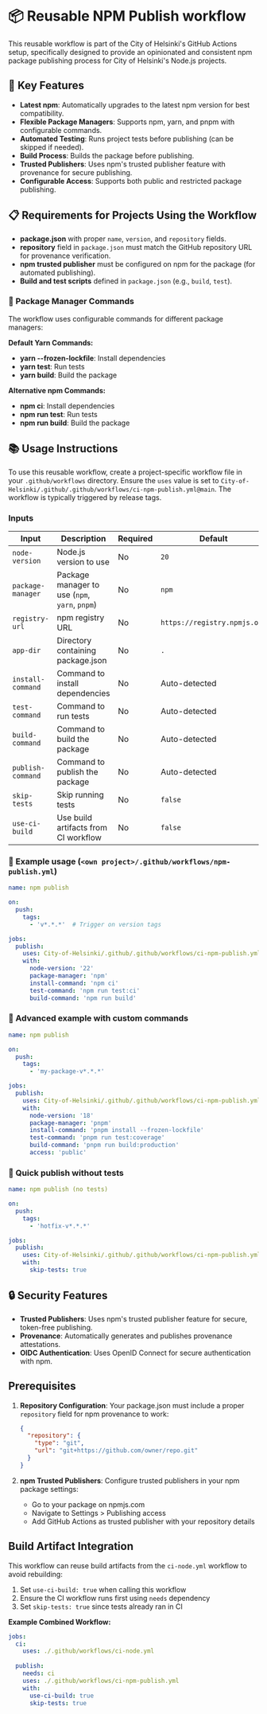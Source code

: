 # 📦 Reusable NPM Publish workflow

This reusable workflow is part of the City of Helsinki's GitHub Actions setup, specifically designed to provide an opinionated and consistent npm package publishing process for City of Helsinki's Node.js projects.

## 🌟 Key Features

- **Latest npm**: Automatically upgrades to the latest npm version for best compatibility.
- **Flexible Package Managers**: Supports npm, yarn, and pnpm with configurable commands.
- **Automated Testing**: Runs project tests before publishing (can be skipped if needed).
- **Build Process**: Builds the package before publishing.
- **Trusted Publishers**: Uses npm's trusted publisher feature with provenance for secure publishing.
- **Configurable Access**: Supports both public and restricted package publishing.

## 📋 Requirements for Projects Using the Workflow

- **package.json** with proper `name`, `version`, and `repository` fields.
- **repository** field in `package.json` must match the GitHub repository URL for provenance verification.
- **npm trusted publisher** must be configured on npm for the package (for automated publishing).
- **Build and test scripts** defined in `package.json` (e.g., `build`, `test`).

### 🧶 Package Manager Commands

The workflow uses configurable commands for different package managers:

**Default Yarn Commands:**
- **yarn --frozen-lockfile**: Install dependencies
- **yarn test**: Run tests
- **yarn build**: Build the package

**Alternative npm Commands:**
- **npm ci**: Install dependencies
- **npm run test**: Run tests
- **npm run build**: Build the package

## 📚 Usage Instructions

To use this reusable workflow, create a project-specific workflow file in your `.github/workflows` directory. Ensure the `uses` value is set to `City-of-Helsinki/.github/.github/workflows/ci-npm-publish.yml@main`. The workflow is typically triggered by release tags.

### Inputs

| Input | Description | Required | Default |
|-------|-------------|----------|---------|
| `node-version` | Node.js version to use | No | `20` |
| `package-manager` | Package manager to use (`npm`, `yarn`, `pnpm`) | No | `npm` |
| `registry-url` | npm registry URL | No | `https://registry.npmjs.org` |
| `app-dir` | Directory containing package.json | No | `.` |
| `install-command` | Command to install dependencies | No | Auto-detected |
| `test-command` | Command to run tests | No | Auto-detected |
| `build-command` | Command to build the package | No | Auto-detected |
| `publish-command` | Command to publish the package | No | Auto-detected |
| `skip-tests` | Skip running tests | No | `false` |
| `use-ci-build` | Use build artifacts from CI workflow | No | `false` |

### 📄 Example usage (`<own project>/.github/workflows/npm-publish.yml`)

```yaml
name: npm publish

on:
  push:
    tags:
      - 'v*.*.*'  # Trigger on version tags

jobs:
  publish:
    uses: City-of-Helsinki/.github/.github/workflows/ci-npm-publish.yml@main
    with:
      node-version: '22'
      package-manager: 'npm'
      install-command: 'npm ci'
      test-command: 'npm run test:ci'
      build-command: 'npm run build'
```

### 📄 Advanced example with custom commands

```yaml
name: npm publish

on:
  push:
    tags:
      - 'my-package-v*.*.*'

jobs:
  publish:
    uses: City-of-Helsinki/.github/.github/workflows/ci-npm-publish.yml@main
    with:
      node-version: '18'
      package-manager: 'pnpm'
      install-command: 'pnpm install --frozen-lockfile'
      test-command: 'pnpm run test:coverage'
      build-command: 'pnpm run build:production'
      access: 'public'
```

### 📄 Quick publish without tests

```yaml
name: npm publish (no tests)

on:
  push:
    tags:
      - 'hotfix-v*.*.*'

jobs:
  publish:
    uses: City-of-Helsinki/.github/.github/workflows/ci-npm-publish.yml@main
    with:
      skip-tests: true
```

## 🔒 Security Features

- **Trusted Publishers**: Uses npm's trusted publisher feature for secure, token-free publishing.
- **Provenance**: Automatically generates and publishes provenance attestations.
- **OIDC Authentication**: Uses OpenID Connect for secure authentication with npm.

## Prerequisites

1. **Repository Configuration**: Your package.json must include a proper `repository` field for npm provenance to work:
   ```json
   {
     "repository": {
       "type": "git",
       "url": "git+https://github.com/owner/repo.git"
     }
   }
   ```

2. **npm Trusted Publishers**: Configure trusted publishers in your npm package settings:
   - Go to your package on npmjs.com
   - Navigate to Settings > Publishing access
   - Add GitHub Actions as trusted publisher with your repository details

## Build Artifact Integration

This workflow can reuse build artifacts from the `ci-node.yml` workflow to avoid rebuilding:

1. Set `use-ci-build: true` when calling this workflow
2. Ensure the CI workflow runs first using `needs` dependency
3. Set `skip-tests: true` since tests already ran in CI

**Example Combined Workflow:**
```yaml
jobs:
  ci:
    uses: ./.github/workflows/ci-node.yml
    
  publish:
    needs: ci
    uses: ./.github/workflows/ci-npm-publish.yml
    with:
      use-ci-build: true
      skip-tests: true
```
